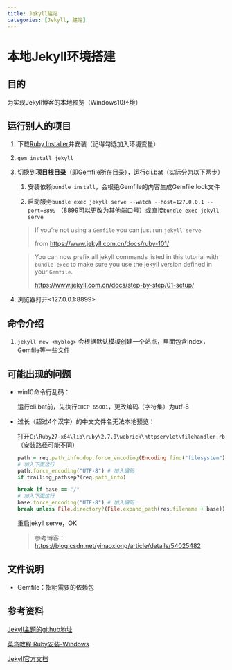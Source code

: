```yaml
---
title: Jekyll建站
categories: [Jekyll, 建站]
---
```


# 本地Jekyll环境搭建

## 目的

为实现Jekyll博客的本地预览（Windows10环境）

## 运行别人的项目

1. 下载[Ruby Installer](https://rubyinstaller.org/downloads/)并安装（记得勾选加入环境变量）

2. `gem install jekyll`

3. 切换到**项目根目录**（即Gemfile所在目录），运行cli.bat（实际分为以下两步）

   1. 安装依赖`bundle install`，会根绝Gemfile的内容生成Gemfile.lock文件
   
   2. 启动服务`bundle exec jekyll serve --watch --host=127.0.0.1 --port=8899` （8899可以更改为其他端口号）或直接`bundle exec jekyll serve`

   >  If you’re not using a `Gemfile` you can just run `jekyll serve`
   >
   > from <https://www.jekyll.com.cn/docs/ruby-101/>

   > You can now prefix all jekyll commands listed in this tutorial with `bundle exec` to make sure you use the jekyll version defined in your `Gemfile`.
   >
   > <https://www.jekyll.com.cn/docs/step-by-step/01-setup/>

5. 浏览器打开<127.0.0.1:8899>

## 命令介绍

1. `jekyll new <myblog>` 会根据默认模板创建一个站点，里面包含index，Gemfile等一些文件

## 可能出现的问题

* win10命令行乱码：

  运行cli.bat前，先执行`CHCP 65001`，更改编码（字符集）为utf-8
  
* 过长（超过4个汉字）的中文文件名无法本地预览：

  打开`C:\Ruby27-x64\lib\ruby\2.7.0\webrick\httpservlet\filehandler.rb`（安装路径可能不同）

  ```ruby
  path = req.path_info.dup.force_encoding(Encoding.find("filesystem"))
  # 加入下面这行
  path.force_encoding("UTF-8") # 加入编码
  if trailing_pathsep?(req.path_info)
  ```

  ```ruby
  break if base == "/"
  # 加入下面这行
  base.force_encoding("UTF-8") # 加入编码
  break unless File.directory?(File.expand_path(res.filename + base))
  ```

  重启jekyll serve，OK

  > 参考博客：<https://blog.csdn.net/yinaoxiong/article/details/54025482>

## 文件说明

* Gemfile：指明需要的依赖包

## 参考资料

[Jekyll主题的github地址](https://github.com/TMaize/tmaize-blog)

[菜鸟教程 Ruby安装-Windows](https://www.runoob.com/ruby/ruby-installation-windows.html)

[Jekyll官方文档](https://www.jekyll.com.cn/docs/)